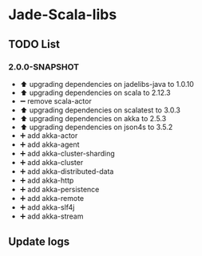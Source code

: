 Jade-Scala-libs
=================

TODO List
-----------------

### 2.0.0-SNAPSHOT

* :arrow_up: upgrading dependencies on jadelibs-java to 1.0.10
* :arrow_up: upgrading dependencies on scala to 2.12.3
* :heavy_minus_sign:   remove  scala-actor
* :arrow_up: upgrading dependencies on scalatest to 3.0.3
* :arrow_up: upgrading dependencies on akka  to 2.5.3
* :arrow_up: upgrading dependencies on json4s to 3.5.2
* :heavy_plus_sign: add akka-actor
* :heavy_plus_sign: add akka-agent
* :heavy_plus_sign: add akka-cluster-sharding
* :heavy_plus_sign: add akka-cluster
* :heavy_plus_sign: add akka-distributed-data
* :heavy_plus_sign: add akka-http
* :heavy_plus_sign: add akka-persistence
* :heavy_plus_sign: add akka-remote
* :heavy_plus_sign: add akka-slf4j
* :heavy_plus_sign: add akka-stream


Update logs
-----------------

